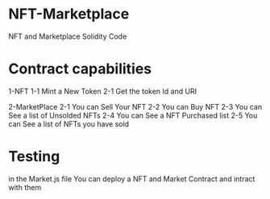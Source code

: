 # NFT-Marketplace
NFT and Marketplace Solidity Code


# Contract capabilities
1-NFT
  1-1 Mint a New Token
  2-1 Get the token Id and URI

2-MarketPlace 
  2-1 You can Sell Your NFT
  2-2 You can Buy NFT 
  2-3 You can See a list of Unsolded NFTs
  2-4 You can See a NFT Purchased list
  2-5 You can See a list of NFTs you have sold
  
  
# Testing

in the Market.js file You can deploy a NFT and Market Contract and intract with them
